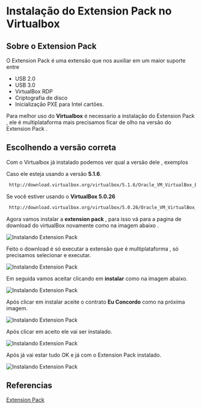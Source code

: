 # Instalação do Extension Pack no Virtualbox

## Sobre o Extension Pack
O Extension Pack é uma extensão que nos auxiliar em um maior suporte entre
- USB 2.0 
- USB 3.0 
- VirtualBox RDP 
- Criptografia de disco 
- Inicialização PXE para Intel cartões.

Para melhor uso do **Virtualbox** é necessario a instalação do Extension Pack , ele é multiplataforma mais precisamos ficar de olho na versão do Extension Pack .

## Escolhendo a versão correta
Com o Virtualbox já instalado podemos ver qual a versão dele , exemplos

Caso ele esteja usando a versão **5.1.6**.
```sh
 http://download.virtualbox.org/virtualbox/5.1.6/Oracle_VM_VirtualBox_Extension_Pack-5.1.6-110634.vbox-extpack
```

Se você estiver usando o **VirtualBox 5.0.26**
```sh
 http://download.virtualbox.org/virtualbox/5.0.26/Oracle_VM_VirtualBox_Extension_Pack-5.0.26-108824.vbox-extpack
```

Agora vamos instalar a **extension pack** , para isso vá para a pagina de download do virtualBox novamente como na imagem abaixo .

![Instalando Extension Pack](https://abase.greenmindlabs.com/images/Virtualbox/Extension-Pack/12-VirtualBox.png)

Feito o download é só executar a extensão que é multiplataforma , só precisamos selecionar e executar.

![Instalando Extension Pack](https://abase.greenmindlabs.com/images/Virtualbox/Extension-Pack/13-VirtualBox.png)

Em seguida vamos aceitar clicando em **instalar** como na imagem abaixo.

![Instalando Extension Pack](https://abase.greenmindlabs.com/images/Virtualbox/Extension-Pack/14-VirtualBox.png)

Após clicar em instalar aceite o contrato **Eu Concordo** como na próxima imagem.

![Instalando Extension Pack](https://abase.greenmindlabs.com/images/Virtualbox/Extension-Pack/15-VirtualBox.png)

Após clicar em aceito ele vai ser instalado.

![Instalando Extension Pack](https://abase.greenmindlabs.com/images/Virtualbox/Extension-Pack/16-VirtualBox.png)

Após já vai estar tudo OK e já com o Extension Pack instalado.

![Instalando Extension Pack](https://abase.greenmindlabs.com/images/Virtualbox/Extension-Pack/17-VirtualBox.png)


## Referencias
[Extension Pack](https://www.virtualbox.org/wiki/Downloads)